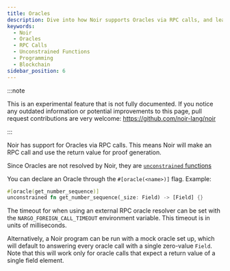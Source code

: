 ```yaml
---
title: Oracles
description: Dive into how Noir supports Oracles via RPC calls, and learn how to declare an Oracle in Noir with our comprehensive guide.
keywords:
  - Noir
  - Oracles
  - RPC Calls
  - Unconstrained Functions
  - Programming
  - Blockchain
sidebar_position: 6
---
```


:::note

This is an experimental feature that is not fully documented. If you notice any outdated information or potential improvements to this page, pull request contributions are very welcome: https://github.com/noir-lang/noir

:::

Noir has support for Oracles via RPC calls. This means Noir will make an RPC call and use the return value for proof generation.

Since Oracles are not resolved by Noir, they are [`unconstrained` functions](./unconstrained.md)

You can declare an Oracle through the `#[oracle(<name>)]` flag. Example:

```rust
#[oracle(get_number_sequence)]
unconstrained fn get_number_sequence(_size: Field) -> [Field] {}
```

The timeout for when using an external RPC oracle resolver can be set with the `NARGO_FOREIGN_CALL_TIMEOUT` environment variable. This timeout is in units of milliseconds.

Alternatively, a Noir program can be run with a mock oracle set up, which will default to answering every oracle call with a single zero-value `Field`. Note that this will work only for oracle calls that expect a return value of a single field element.